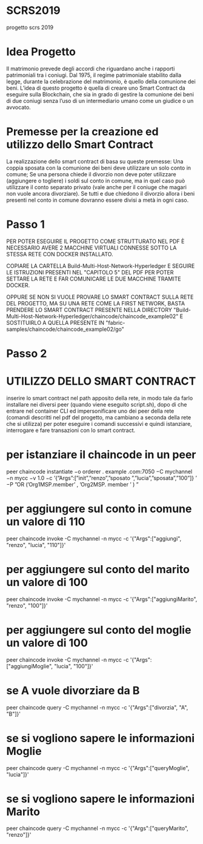 # SCRS2019
progetto scrs 2019


# Idea Progetto

Il matrimonio prevede degli accordi che riguardano anche i rapporti patrimoniali tra i coniugi. Dal 1975, il regime patrimoniale stabilito dalla legge, durante la celebrazione del matrimonio, è quello della comunione dei beni. L’idea di questo progetto è quella di creare uno Smart Contract da eseguire sulla Blockchain, che sia in grado di gestire la comunione dei beni di due coniugi senza l’uso di un intermediario umano come un giudice o un avvocato.


# Premesse per la creazione ed utilizzo dello Smart Contract

La realizzazione dello smart contract di basa su queste premesse:
    Una coppia sposata con la comunione dei beni deve utilizzare un solo conto in comune;
    Se una persona chiede il divorzio non deve poter utilizzare (aggiungere o togliere) i soldi sul conto in comune, ma in quel caso può utilizzare il conto separato privato (vale anche per il coniuge che magari non vuole ancora divorziare).
    Se tutti e due chiedono il divorzio allora i beni presenti nel conto in comune dovranno essere divisi a metà in ogni 
    caso.


# Passo 1
PER POTER ESEGUIRE IL PROGETTO COME STRUTTURATO NEL PDF È NECESSARIO AVERE 2 MACCHINE VIRTUALI CONNESSE SOTTO LA STESSA RETE CON DOCKER INSTALLATO.

COPIARE LA CARTELLA Build-Multi-Host-Network-Hyperledger E SEGUIRE LE ISTRUZIONI PRESENTI NEL "CAPITOLO 5" DEL PDF PER POTER SETTARE LA RETE E FAR COMUNICARE LE DUE MACCHINE TRAMITE DOCKER.

OPPURE SE NON SI VUOLE PROVARE LO SMART CONTRACT SULLA RETE DEL PROGETTO, MA SU UNA RETE COME LA FIRST NETWORK, BASTA PRENDERE LO SMART CONTRACT PRESENTE NELLA DIRECTORY "⁨Build-Multi-Host-Network-Hyperledger⁩/chaincode⁩/⁨chaincode_example02⁩" E SOSTITUIRLO A QUELLA PRESENTE IN "fabric-samples/chaincode/chaincode_example02/go"


# Passo 2
# UTILIZZO DELLO SMART CONTRACT


inserire lo smart contract nel path apposito della rete, in modo tale da farlo installare nei diversi peer (quando viene eseguito script.sh), 
dopo di che entrare nel container CLI ed impersonificare uno dei peer della rete (comandi descritti nel pdf del progetto, ma cambiano a seconda della rete che si utilizza) per poter eseguire i comandi successivi e quindi istanziare, interrogare e fare transazioni con lo smart contract.


# per istanziare il chaincode in un peer

peer chaincode instantiate −o orderer . example .com:7050 −C mychannel −n mycc −v 1.0 −c ’{”Args”:[”init”,”renzo”,”sposato
”,”lucia”,”sposata”,”100”]} ’ −P ”OR (’Org1MSP.member’ , ’Org2MSP. member ’ ) ”



# per aggiungere sul conto in comune un valore di 110

peer chaincode invoke -C mychannel -n mycc -c '{"Args":["aggiungi", "renzo", "lucia", "110"]}'



# per aggiungere sul conto del marito un valore di 100

peer chaincode invoke -C mychannel -n mycc -c '{"Args":["aggiungiMarito", "renzo", "100"]}'



# per aggiungere sul conto del moglie un valore di 100

peer chaincode invoke -C mychannel -n mycc -c '{"Args":["aggiungiMoglie", "lucia", "100"]}'



# se A vuole divorziare da B

peer chaincode query -C mychannel -n mycc -c '{"Args":["divorzia", "A", "B"]}'



# se si vogliono sapere le informazioni Moglie 

peer chaincode query -C mychannel -n mycc -c '{"Args":["queryMoglie", "lucia"]}'



# se si vogliono sapere le informazioni Marito 

peer chaincode query -C mychannel -n mycc -c '{"Args":["queryMarito", "renzo"]}'


